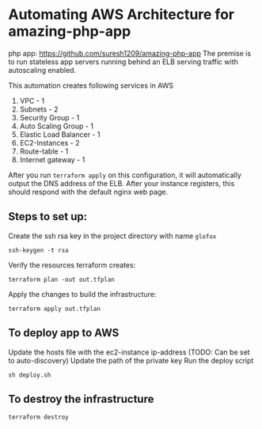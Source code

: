 # Automating AWS Architecture for amazing-php-app
php app: https://github.com/suresh1209/amazing-php-app
The premise is to run stateless app servers running behind
an ELB serving traffic with autoscaling enabled.

This automation creates following services in AWS
1. VPC - 1
2. Subnets - 2
3. Security Group - 1
4. Auto Scaling Group - 1
5. Elastic Load Balancer - 1
6. EC2-Instances - 2
7. Route-table - 1
8. Internet gateway - 1

After you run `terraform apply` on this configuration, it will
automatically output the DNS address of the ELB. After your instance
registers, this should respond with the default nginx web page.

## Steps to set up:

Create the ssh rsa key in the project directory with name `glofox`

```
ssh-keygen -t rsa
```

Verify the resources terraform creates:

```
terraform plan -out out.tfplan
```

Apply the changes to build the infrastructure:
```
terraform apply out.tfplan
```


## To deploy app to AWS
Update the hosts file with the ec2-instance ip-address (TODO: Can be set to auto-discovery)
Update the path of the private key
Run the deploy script
```
sh deploy.sh
```


## To destroy the infrastructure
```
terraform destroy
```
